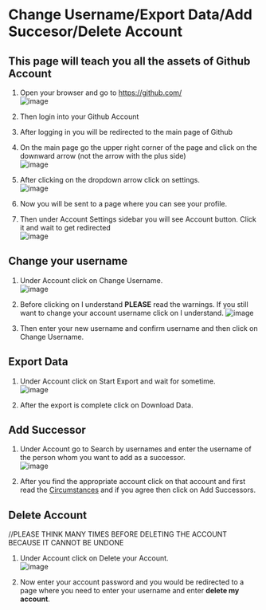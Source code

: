 # Change Username/Export Data/Add Succesor/Delete Account
## This page will teach you all the assets of Github Account

1. Open your browser and go to https://github.com/ <br>
![image](https://user-images.githubusercontent.com/62509578/115951921-f392cf80-a500-11eb-978d-5bc2cba62a1e.png)

2. Then login into your Github Account <br>

3. After logging in you will be redirected to the main page of Github <br>

4. On the main page go the upper right corner of the page and click on the downward arrow (not the arrow with the plus side) <br>
![image](https://user-images.githubusercontent.com/62509578/115951973-4076a600-a501-11eb-808a-bcc7f441898a.png)

5. After clicking on the dropdown arrow click on settings. <br>
![image](https://user-images.githubusercontent.com/62509578/115951989-58e6c080-a501-11eb-9639-917533447106.png)

6. Now you will be sent to a page where you can see your profile. <br>

7. Then under Account Settings sidebar you will see Account button. Click it and wait to get redirected <br>
![image](https://user-images.githubusercontent.com/62509578/115952277-aa437f80-a502-11eb-96fa-55e0941562dd.png)

## Change your username

1. Under Account click on Change Username. <br>
![image](https://user-images.githubusercontent.com/62509578/115952317-d6f79700-a502-11eb-89eb-26973311479e.png)

2. Before clicking on I understand **PLEASE** read the warnings. If you still want to change your account username click on I understand.
![image](https://user-images.githubusercontent.com/62509578/115952342-fc84a080-a502-11eb-920f-686fc55a0164.png)

3. Then enter your new username and confirm username and then click on Change Username. <br>

## Export Data

1. Under Account click on Start Export and wait for sometime. <br>
![image](https://user-images.githubusercontent.com/62509578/115952407-4b323a80-a503-11eb-93ea-afec527f2e36.png)

2. After the export is complete click on Download Data. <br>

## Add Successor

1. Under Account go to Search by usernames and enter the username of the person whom you want to add as a successor. <br>
![image](https://user-images.githubusercontent.com/62509578/115952463-af54fe80-a503-11eb-9ed5-cfcd069478f8.png)

2. After you find the appropriate account click on that account and first read the [Circumstances](https://docs.github.com/github/setting-up-and-managing-your-github-user-account/maintaining-ownership-continuity-of-your-user-accounts-repositories) and if you agree then click on Add Successors. <br>

## Delete Account

//PLEASE THINK MANY TIMES BEFORE DELETING THE ACCOUNT BECAUSE IT CANNOT BE UNDONE
1. Under Account click on Delete your Account. <br>
![image](https://user-images.githubusercontent.com/62509578/115952563-48841500-a504-11eb-8241-5b084faaea95.png)

2. Now enter your account password and you would be redirected to a page where you need to enter your username and enter **delete my account**.
